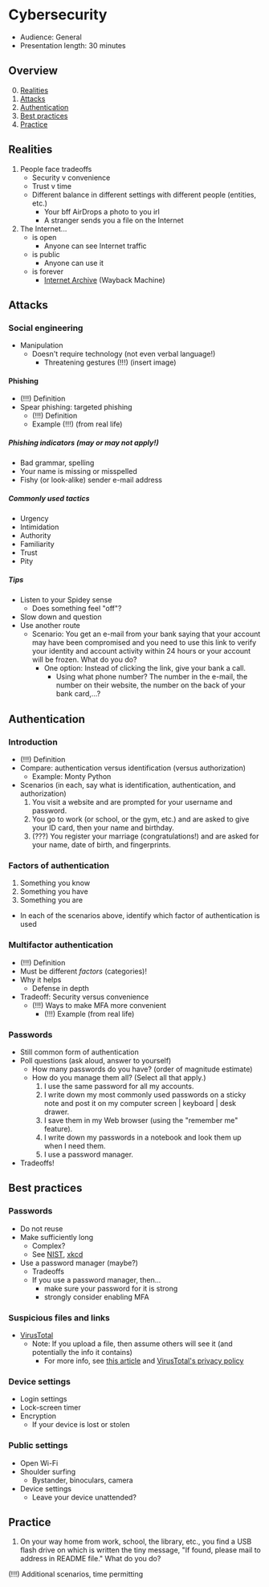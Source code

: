 # Cybersecurity

- Audience: General
- Presentation length: 30 minutes



## Overview

0. [Realities](cysec-g30.md#realities)
1. [Attacks](cysec-g30.md#attacks)
2. [Authentication](cysec-g30.md#authentication)
3. [Best practices](cysec-g30.md#best-practices)
4. [Practice](cysec-g30.md#practice)



## Realities

1. People face tradeoffs
    - Security v convenience
    - Trust v time
    - Different balance in different settings with different people (entities, etc.)
        - Your bff AirDrops a photo to you irl
        - A stranger sends you a file on the Internet
2. The Internet...
    - is open
        - Anyone can see Internet traffic
    - is public
        - Anyone can use it
    - is forever
        - [Internet Archive](https://archive.org/) (Wayback Machine)



## Attacks

### Social engineering

- Manipulation
    - Doesn't require technology (not even verbal language!)
        - Threatening gestures (!!!) (insert image)

#### Phishing

- (!!!) Definition
- Spear phishing: targeted phishing
    - (!!!) Definition
    - Example (!!!) (from real life)

##### Phishing indicators (may or may not apply!)

- Bad grammar, spelling
- Your name is missing or misspelled
- Fishy (or look-alike) sender e-mail address

##### Commonly used tactics

- Urgency
- Intimidation
- Authority
- Familiarity
- Trust
- Pity

##### Tips

- Listen to your Spidey sense
    - Does something feel "off"?
- Slow down and question
- Use another route
    - Scenario: You get an e-mail from your bank saying that your account may have been compromised and you need to use this link to verify your identity and account activity within 24 hours or your account will be frozen. What do you do?
        - One option: Instead of clicking the link, give your bank a call.
            - Using what phone number? The number in the e-mail, the number on their website, the number on the back of your bank card,...?



## Authentication

### Introduction

- (!!!) Definition
- Compare: authentication versus identification (versus authorization)
    - Example: Monty Python
- Scenarios (in each, say what is identification, authentication, and authorization)
    1. You visit a website and are prompted for your username and password.
    2. You go to work (or school, or the gym, etc.) and are asked to give your ID card, then your name and birthday.
    3. (???) You register your marriage (congratulations!) and are asked for your name, date of birth, and fingerprints.

### Factors of authentication

1. Something you know
2. Something you have
3. Something you are

- In each of the scenarios above, identify which factor of authentication is used

### Multifactor authentication

- (!!!) Definition
- Must be different _factors_ (categories)!
- Why it helps
    - Defense in depth
- Tradeoff: Security versus convenience
    - (!!!) Ways to make MFA more convenient
        - (!!!) Example (from real life)

### Passwords

- Still common form of authentication
- Poll questions (ask aloud, answer to yourself)
    - How many passwords do you have? (order of magnitude estimate)
    - How do you manage them all? (Select all that apply.)
        1. I use the same password for all my accounts.
        2. I write down my most commonly used passwords on a sticky note and post it on my computer screen \| keyboard \| desk drawer.
        3. I save them in my Web browser (using the "remember me" feature).
        4. I write down my passwords in a notebook and look them up when I need them.
        5. I use a password manager.
- Tradeoffs!



## Best practices

### Passwords

- Do not reuse
- Make sufficiently long
    - Complex?
    - See [NIST](https://pages.nist.gov/800-63-3/sp800-63b.html#appA), [xkcd](https://xkcd.com/936/)
- Use a password manager (maybe?)
    - Tradeoffs
    - If you use a password manager, then...
        - make sure your password for it is strong
        - strongly consider enabling MFA

### Suspicious files and links

- [VirusTotal](https://www.virustotal.com/gui/)
    - Note: If you upload a file, then assume others will see it (and potentially the info it contains)
        - For more info, see [this article](https://www.threatdown.com/blog/accidental-virustotal-upload-is-a-valuable-reminder-to-double-check-what-you-share/) and [VirusTotal's privacy policy](https://virustotal.readme.io/docs/privacy-policy)

### Device settings

- Login settings
- Lock-screen timer
- Encryption
    - If your device is lost or stolen

### Public settings

- Open Wi-Fi
- Shoulder surfing
    - Bystander, binoculars, camera
- Device settings
    - Leave your device unattended?



## Practice

1. On your way home from work, school, the library, etc., you find a USB flash drive on which is written the tiny message, "If found, please mail to address in README file." What do you do?

(!!!) Additional scenarios, time permitting
